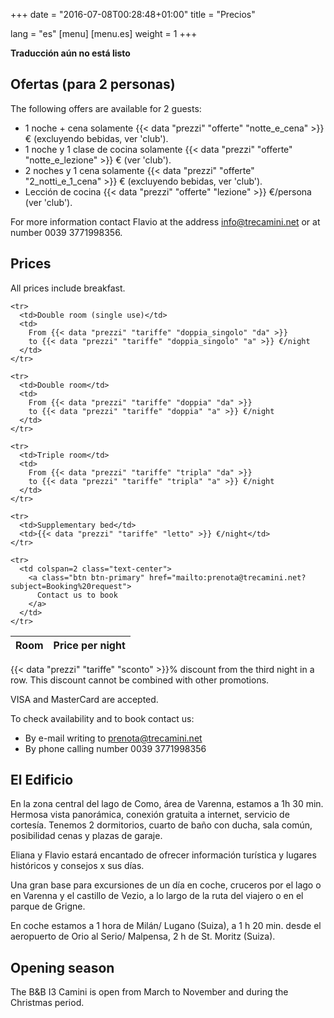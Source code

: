 +++
date = "2016-07-08T00:28:48+01:00"
title = "Precios"

lang = "es"
[menu]
  [menu.es]
    weight = 1
+++


<div class="alert alert-warning" role="alert">
  <b>Traducción aún no está listo</b>
</div>


Ofertas (para 2 personas)
-------------------------
The following offers are available for 2 guests:

 * 1 noche + cena solamente
   {{< data "prezzi" "offerte" "notte_e_cena" >}}
   € (excluyendo bebidas, ver 'club').
 * 1 noche y 1 clase de cocina solamente
   {{< data "prezzi" "offerte" "notte_e_lezione" >}} € (ver 'club').
 * 2 noches y 1 cena solamente
   {{< data "prezzi" "offerte" "2_notti_e_1_cena" >}}
   € (excluyendo bebidas, ver 'club').
 * Lección de cocina
   {{< data "prezzi" "offerte" "lezione" >}}
   €/persona (ver 'club').

For more information contact Flavio at the address
[info@trecamini.net](info@trecamini.net) or at number 0039 3771998356.


Prices
------
All prices include breakfast.

<table class="table table-striped">
  <thead>
    <tr>
      <th>Room</th>
      <th>Price per night</th>
    </tr>
  </thead>
  <tbody>

    <tr>
      <td>Double room (single use)</td>
      <td>
        From {{< data "prezzi" "tariffe" "doppia_singolo" "da" >}}
        to {{< data "prezzi" "tariffe" "doppia_singolo" "a" >}} €/night
      </td>
    </tr>

    <tr>
      <td>Double room</td>
      <td>
        From {{< data "prezzi" "tariffe" "doppia" "da" >}}
        to {{< data "prezzi" "tariffe" "doppia" "a" >}} €/night
      </td>
    </tr>

    <tr>
      <td>Triple room</td>
      <td>
        From {{< data "prezzi" "tariffe" "tripla" "da" >}}
        to {{< data "prezzi" "tariffe" "tripla" "a" >}} €/night
      </td>
    </tr>

    <tr>
      <td>Supplementary bed</td>
      <td>{{< data "prezzi" "tariffe" "letto" >}} €/night</td>
    </tr>

    <tr>
      <td colspan=2 class="text-center">
        <a class="btn btn-primary" href="mailto:prenota@trecamini.net?subject=Booking%20request">
          Contact us to book
        </a>
      </td>
    </tr>

  </tbody>
</table>

{{< data "prezzi" "tariffe" "sconto" >}}% discount from the third night in a row.
This discount cannot be combined with other promotions.

VISA and MasterCard are accepted.

To check availability and to book contact us:

  * By e-mail writing to [prenota@trecamini.net](mailto:prenota@trecamini.net?subject=Booking%20request)
  * By phone calling number 0039 3771998356


El Edificio
-----------
En la zona central del lago de Como, área de Varenna, estamos a 1h 30 min.
Hermosa vista panorámica, conexión gratuita a internet, servicio de cortesía.
Tenemos 2 dormitorios, cuarto de baño con ducha, sala común,
posibilidad cenas y plazas de garaje.

Eliana y Flavio estará encantado de ofrecer información turística y
lugares históricos y consejos x sus días.

Una gran base para excursiones de un día en coche, cruceros por el lago o en
Varenna y el castillo de Vezio, a lo largo de la ruta del viajero o en el
parque de Grigne.

En coche estamos a 1 hora de Milán/ Lugano (Suiza), a 1 h 20 min. desde el
aeropuerto de Orio al Serio/ Malpensa, 2 h de St. Moritz (Suiza).


Opening season
--------------
The B&B I3 Camini is open from March to November and during the Christmas period.
